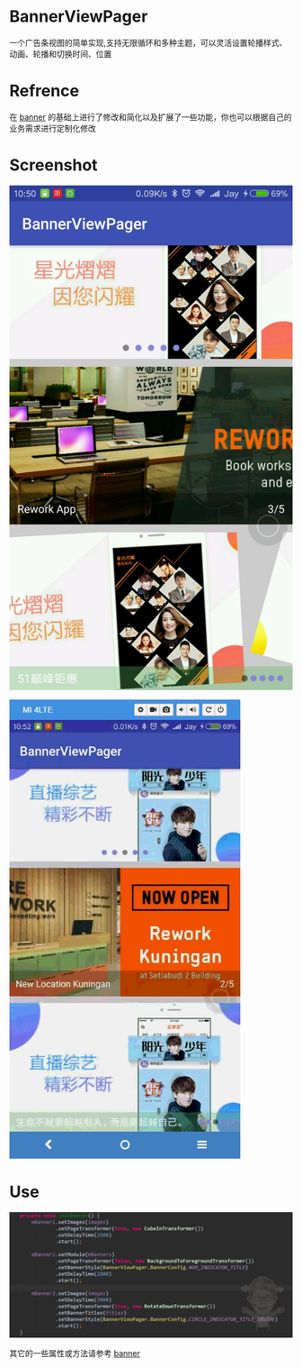 # BannerViewPager
一个广告条视图的简单实现,支持无限循环和多种主题，可以灵活设置轮播样式、动画、轮播和切换时间、位置

# Refrence
在 [banner](https://github.com/youth5201314/banner) 的基础上进行了修改和简化以及扩展了一些功能，你也可以根据自己的业务需求进行定制化修改

# Screenshot
![](images/screenshot.jpg)

![](images/viewpager.gif)

# Use
![](images/code.png)

其它的一些属性或方法请参考 [banner](https://github.com/youth5201314/banner) 


